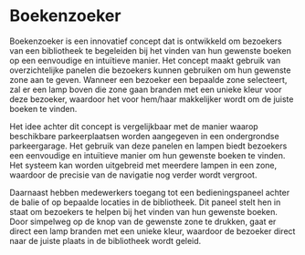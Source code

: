 # Boekenzoeker

Boekenzoeker is een innovatief concept dat is ontwikkeld om bezoekers van een bibliotheek te begeleiden bij het vinden van hun gewenste boeken op een eenvoudige en intuïtieve manier. Het concept maakt gebruik van overzichtelijke panelen die bezoekers kunnen gebruiken om hun gewenste zone aan te geven. Wanneer een bezoeker een bepaalde zone selecteert, zal er een lamp boven die zone gaan branden met een unieke kleur voor deze bezoeker, waardoor het voor hem/haar makkelijker wordt om de juiste boeken te vinden.

Het idee achter dit concept is vergelijkbaar met de manier waarop beschikbare parkeerplaatsen worden aangegeven in een ondergrondse parkeergarage. Het gebruik van deze panelen en lampen biedt bezoekers een eenvoudige en intuïtieve manier om hun gewenste boeken te vinden. Het systeem kan worden uitgebreid met meerdere lampen in een zone, waardoor de precisie van de navigatie nog verder wordt vergroot.

Daarnaast hebben medewerkers toegang tot een bedieningspaneel achter de balie of op bepaalde locaties in de bibliotheek. Dit paneel stelt hen in staat om bezoekers te helpen bij het vinden van hun gewenste boeken. Door simpelweg op de knop van de gewenste zone te drukken, gaat er direct een lamp branden met een unieke kleur, waardoor de bezoeker direct naar de juiste plaats in de bibliotheek wordt geleid.
